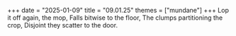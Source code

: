 +++
date = "2025-01-09"
title = "09.01.25"
themes = ["mundane"]
+++
Lop it off again, the mop,
Falls bitwise to the floor,
The clumps partitioning the crop,
Disjoint they scatter to the door.
